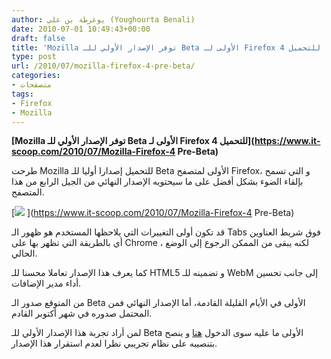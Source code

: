 ```yaml
---
author: يوغرطة بن علي (Youghourta Benali)
date: 2010-07-01 10:49:43+00:00
draft: false
title: 'Mozilla توفر الإصدار الأولي للـ Beta الأولى لـ Firefox 4 للتحميل  '
type: post
url: /2010/07/mozilla-firefox-4-pre-beta/
categories:
- متصفحات
tags:
- Firefox
- Mozilla
---
```


**[Mozilla توفر الإصدار الأولي للـ Beta الأولى لـ Firefox 4 للتحميل](https://www.it-scoop.com/2010/07/Mozilla-Firefox-4 Pre-Beta)**




طرحت Mozilla للتحميل إصدارا أوليا للـ Beta الأولى لمتصفح Firefox، و التي تسمح بإلقاء الضوء بشكل أفضل على ما سيحتويه الإصدار النهائي من الجيل الرابع من هذا المتصفح.




[![](https://www.it-scoop.com/wp-content/uploads/2009/12/firefox_logo_3025.jpg)
](https://www.it-scoop.com/2010/07/Mozilla-Firefox-4 Pre-Beta)


قد تكون أولى التغييرات التي يلاحظها المستخدم هو ظهور الـ Tabs فوق شريط العناوين أي بالطريقة التي تظهر بها على Chrome ، لكنه يبقى من الممكن الرجوع إلى الوضع الحالي.

كما يعرف هذا الإصدار تعاملا محسنا للـ HTML5 و تضمينه للـ WebM إلى جانب تحسين أداء مدير الإضافات.

من المتوقع صدور الـ Beta الأولى في الأيام القليلة القادمة، أما الإصدار النهائي فمن المحتمل صدوره في شهر أكتوبر القادم.

لمن أراد تجربة هذا الإصدار الأولي للـ Beta الأولى ما عليه سوى الدخول [هنا](http://nightly.mozilla.org/) و ينصح بتنصيبه على نظام تجريبي نظرا لعدم استقرار هذا الإصدار.
